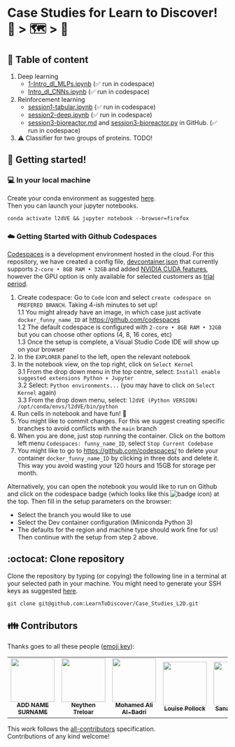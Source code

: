 # Case Studies for Learn to Discover! :brain: > :world_map: > :robot: 

## :bookmark_tabs: Table of content
1. Deep learning
	* [1-Intro_dl_MLPs.ipynb](deep_learning_mab/Improved_notebooks/1-Intro_dl_MLPs.ipynb) (✅  run in codespace)
	* [Intro_dl_CNNs.ipynb](deep_learning_mab/MAB_New_Edits/Intro_dl_CNNs.ipynb) (✅ run in codespace)
2. Reinforcement learning
	* [session1-tabular.ipynb](reinforcement_learning_Neythen/updated-notebooks/session1-tabular.ipynb) (✅  run in codespace)
	* [session2-deep.ipynb](reinforcement_learning_Neythen/updated-notebooks/session2-deep.ipynb) (✅  run in codespace)
	* [session3-bioreactor.md](reinforcement_learning_Neythen/updated-notebooks/session3-bioreactor.md) and [session3-bioreactor.py](reinforcement_learning_Neythen/updated-notebooks/session3-bioreactor.py) in GitHub. (✅ run in codespace)
3. :warning: Classifier for two groups of proteins. TODO!

## :star2: Getting started!

### :computer: In your local machine 
Create your conda environment as suggested [here](dependencies/README.md).   
Then you can launch your jupyter notebooks.
``` 
conda activate l2dVE && jupyter notebook --browser=firefox
```

### :cloud: Getting Started with Github Codespaces
[Codespaces](https://docs.github.com/en/codespaces/overview) is a development environment hosted in the cloud. 
For this repository, we have created a config file, [devcontainer.json](.devcontainer/devcontainer.json) that currently supports `2-core • 8GB RAM • 32GB` and added [NVIDIA CUDA features](https://github.com/devcontainers/features/pkgs/container/features%2Fnvidia-cuda), however the GPU option is only available for selected customers as [trial period](https://docs.github.com/en/enterprise-cloud@latest/codespaces/developing-in-a-codespace/getting-started-with-github-codespaces-for-machine-learning).

1. Create codespace: Go to `Code` icon and select `create codespace on PREFERED BRANCH`. Taking 4-ish minutes to set up!  
	1.1 You might already have an image, in which case just activate `docker_funny_name_ID` at https://github.com/codespaces    
	1.2 The default codespace is configured with `2-core • 8GB RAM • 32GB` but you can choose other options (4, 8, 16 cores, etc)  
	1.3 Once the setup is complete, a Visual Studio Code IDE will show up on your browser     
2. In the `EXPLORER` panel to the left, open the relevant notebook     
3. In the notebook view, on the top right, click on `Select Kernel`  
	3.1 From the drop down menu in the top centre, select: `Install enable suggested extensions Python + Jupyter`    
	3.2 Select: `Python environments...` (you may have to click on `Select Kernel` again)    
	3.3 From the drop down menu, select: `l2dVE (Python VERSION) /opt/conda/envs/l2dVE/bin/python`    
4. Run cells in notebook and have fun! 🚀  
5. You might like to commit changes. For this we suggest creating specific branches to avoid conflicts with the `main` branch   
6. When you are done, just stop running the container. Click on the bottom left menu `Codespaces: funny_name_ID`, select `Stop Current Codebase`  
7. You might like to go to https://github.com/codespaces/ to delete your container `docker_funny_name_ID` by clicking in three dots and delete it. This way you avoid wasting your 120 hours and 15GB for storage per month.

Alternatively, you can open the notebook you would like to run on Github and click on the codespace badge (which looks like this ![badge icon](https://github.com/codespaces/badge.svg)) at the top. Then fill in the setup parameters on the browser:
- Select the branch you would like to use 
- Select the Dev container configuration (Miniconda Python 3)
- The defaults for the region and machine type should work fine for us!
Then continue with the setup from step 2 above.

## :octocat: Clone repository
Clone the repository by typing (or copying) the following line in a terminal at your selected path in your machine.
You might need to generate your SSH keys as suggested [here](https://docs.github.com/en/github/authenticating-to-github/generating-a-new-ssh-key-and-adding-it-to-the-ssh-agent). 
```
git clone git@github.com:LearnToDiscover/Case_Studies_L2D.git
```

## :family: Contributors
Thanks goes to all these people ([emoji key](https://allcontributors.org/docs/en/emoji-key)):  
<!-- ALL-CONTRIBUTORS-LIST:START - Do not remove or modify this section -->
<!-- prettier-ignore-start -->
<!-- markdownlint-disable -->
<table>
  <tr>
	<!-- CONTRIBUTOR -->
	<td align="center">
		<!-- ADD GITHUB USERNAME AND HASH FOR GITHUB PHOTO -->
		<a href="https://github.com/???"><img src="https://avatars1.githubusercontent.com/u/23114020?v=4?s=100" width="100px;" alt=""/>
		<br />
			<sub> <b>ADD NAME SURNAME</b> </sub>        
		</a>
		<br />
			<!-- ADD GITHUB REPOSITORY AND PROJECT, TITLE AND EMOJIS -->
			<a href="https://github.com/$PROJECTNAME/$REPOSITORY_NAME/commits?author=" title="Research">  </a>
	</td>
	<!-- CONTRIBUTOR -->
	<td align="center">
		<!-- ADD GITHUB USERNAME AND HASH FOR GITHUB PHOTO -->
		<a href="https://github.com/zcqsntr"><img src="https://avatars1.githubusercontent.com/u/33317183?v=4?s=100" width="100px;" alt=""/>
		<br />
			<sub> <b>Neythen Treloar</b> </sub>        
		</a>
		<br />
			<!-- ADD GITHUB REPOSITORY AND PROJECT, TITLE AND EMOJIS -->
			<a href="https://github.com/LearnToDiscover/Case_Studies_L2D/commits?author=zcqsntr" title="Code"> </a> 
			<a href="ttps://github.com/LearnToDiscover/Case_Studies_L2D/commits?author=zcqsntr" title="Research and Documentation"> </a>
	</td>
	<!-- CONTRIBUTOR -->
	<td align="center">
		<!-- ADD GITHUB USERNAME AND HASH FOR GITHUB PHOTO -->
		<a href="https://github.com/maalbadri"><img src="https://avatars1.githubusercontent.com/u/43252757?v=4?s=100" width="100px;" alt=""/>
		<br />
			<sub> <b>Mohamed Ali Al-Badri</b> </sub>        
		</a>
		<br />
			<!-- ADD GITHUB REPOSITORY AND PROJECT, TITLE AND EMOJIS -->
			<a href="https://github.com/LearnToDiscover/Case_Studies_L2D/commits?author=maalbadri" title="Code"> </a> 
			<a href="ttps://github.com/LearnToDiscover/Case_Studies_L2D/commits?author=maalbadri" title="Research and Documentation"> </a>
	</td>
        <!-- CONTRIBUTOR -->
	<td align="center">
		<!-- ADD GITHUB USERNAME AND HASH FOR GITHUB PHOTO -->
		<a href="https://github.com/Lgpoll"><img src="https://avatars1.githubusercontent.com/u/122795890?v=4?s=100" width="100px;" alt=""/>
		<br />
			<sub> <b>Louise Pollock</b> </sub>        
		</a>
		<br />
			<!-- ADD GITHUB REPOSITORY AND PROJECT, TITLE AND EMOJIS -->
			<a href="https://github.com/LearnToDiscover/Case_Studies_L2D/commits?author=Lgpoll" title="Code"> </a> 
			<a href="ttps://github.com/LearnToDiscover/Case_Studies_L2D/commits?author=Lgpoll" title="Research and Documentation"> </a>
	</td>
	<!-- CONTRIBUTOR -->
	<td align="center">
		<a href="https://github.com/sanazjb"><img src="https://avatars1.githubusercontent.com/u/31011905?v=4?s=100" width="100px;" alt=""/>
			<br />
			<sub><b>Sanaz Jabbari</b></sub>          
			<br />
		</a>
			<a href="https://github.com/LearnToDiscover/Case_Studies_L2D/commits?author=sanazjb" title="Code"> </a> 
			<a href="ttps://github.com/LearnToDiscover/Case_Studies_L2D/commits?author=sanazjb" title="Research and Documentation"> </a>
	</td>
        <!-- CONTRIBUTOR -->
	<td align="center">
		<a href="https://github.com/edlowther"><img src="https://avatars1.githubusercontent.com/u/7374954?v=4?s=100" width="100px;" alt=""/>
		<br />
			<sub> <b>Ed Lowther</b> </sub>        
		</a>
		<br />
			<a href="https://github.com/LearnToDiscover/Case_Studies_L2D/commits?author=edlowther" title="Code"> </a> 
			<a href="https://github.com/LearnToDiscover/Case_Studies_L2D/commits?author=edlowther" title="Research and Documentation"> </a>
	</td>
	<!-- CONTRIBUTOR -->
	<td align="center">
		<a href="https://github.com/sfmig"><img src="https://avatars1.githubusercontent.com/u/33267254?v=4?s=100" width="100px;" alt=""/>
		<br />
			<sub> <b>Sofia Miñano</b> </sub>        
		</a>
		<br />
			<a href="https://github.com/LearnToDiscover/Case_Studies_L2D/commits?author=sfmig" title="Code"> </a> 
			<a href="https://github.com/LearnToDiscover/Case_Studies_L2D/commits?author=sfmig" title="Research and Documentation"> </a>
	</td>
	<!-- CONTRIBUTOR -->
	<td align="center">
		<a href="https://github.com/mxochicale"><img src="https://avatars1.githubusercontent.com/u/11370681?v=4?s=100" width="100px;" alt=""/>
			<br />
			<sub><b>Miguel Xochicale</b></sub>          
			<br />
		</a>
			<a href="https://github.com/LearnToDiscover/Case_Studies_L2D/commits?author=mxochicale" title="Code"> </a> 
			<a href="ttps://github.com/LearnToDiscover/Case_Studies_L2D/commits?author=mxochicale" title="Research and Documentation"> </a>
	</td>
	<!-- CONTRIBUTOR -->
	<td align="center">
		<a href="https://github.com/dpshelio"><img src="https://avatars1.githubusercontent.com/u/963242?v=4?s=100" width="100px;" alt=""/>
			<br />
			<sub><b>David Pérez-Suárez</b></sub>          
			<br />
		</a>
			<a href="https://github.com/LearnToDiscover/Case_Studies_L2D/commits?author=dpshelio" title="Code"> </a> 
			<a href="ttps://github.com/LearnToDiscover/Case_Studies_L2D/commits?author=dpshelio" title="Research and Documentation">  </a>
	</td>
	<!-- CONTRIBUTOR -->
	<td align="center">
		<!-- ADD GITHUB USERNAME AND HASH FOR GITHUB PHOTO -->
		<a href="https://github.com/DrAdamLee"><img src="https://avatars1.githubusercontent.com/u/93711955?v=4?s=100" width="100px;" alt=""/>
		<br />
			<sub> <b>Adam Lee</b> </sub>        
		</a>
		<br />
			<!-- ADD GITHUB REPOSITORY AND PROJECT, TITLE AND EMOJIS -->
			<a href="https://github.com/LearnToDiscover/Case_Studies_L2D/commits?author=DrAdamLee" title="Research">  </a>
	</td>
	<!-- CONTRIBUTOR -->
	<td align="center">
		<!-- ADD GITHUB USERNAME AND HASH FOR GITHUB PHOTO -->
		<a href="https://github.com/sabaferdous12"><img src="https://avatars1.githubusercontent.com/u/7863996?v=4?s=100" width="100px;" alt=""/>
		<br />
			<sub> <b>Saba Ferdous</b> </sub>        
		</a>
		<br />
			<!-- ADD GITHUB REPOSITORY AND PROJECT, TITLE AND EMOJIS -->
			<a href="https://github.com/LearnToDiscover/Case_Studies_L2D/commits?author=" title="Research">  </a>
	</td>
  </tr>
</table>
<!-- markdownlint-restore -->
<!-- prettier-ignore-end -->

<!-- ALL-CONTRIBUTORS-LIST:END -->

This work follows the [all-contributors](https://github.com/all-contributors/all-contributors) specification.  
Contributions of any kind welcome!
